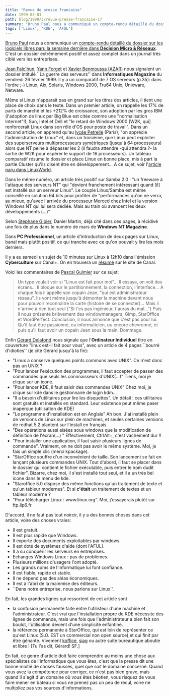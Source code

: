 ```yaml
---
title: "Revue de presse francaise"
date: 1999-03-01
path: blog/1999/3/revue-presse-francaise-17
summary: "Bruno Paul nous a communiqué un compte-rendu détaillé du dossier sur les logiciels libres paru la semaine dernière dans Décision Micro &amp; Réseaux."
tags: ['Linux', 'KDE', 'AFUL']
---
```


<P>
<A HREF="mailto:brpaul@ccr.jussieu.fr">Bruno Paul</A> nous a communiqué
un <A HREF="http://www.linux-center.org/articles/9903/bpaul.txt">compte-rendu
détaillé du dossier sur les logiciels libres paru la semaine dernière
dans <B>Décision Micro &amp; Réseaux</B></A>.
C'est un dossier extrêmement positif et assez complet dans un journal très
ciblé vers les entreprises.
</P>

<P>
<A HREF="mailto:jean.falchun@cnet.francetelecom.fr">Jean  Falc'hun</A>,
<A HREF="mailto:yann.forget@menway.com">Yann Forget</A> et
<A HREF="mailto:azar@azar.fr">Xavier Benmoussa (AZAR)</A>
nous signalent un dossier intitulé ``La guerre des serveurs''
dans <B>Informatiques Magazine</B> du vendredi 26 février 1999.
Il y a un comparatif de 7 OS serveurs (p.35): dans l'ordre ;-)
Linux, Aix, Solaris, Windows 2000, Tru64 Unix, Unixware, Netware.
</P>

<P>
Même si Linux n'apparait pas en grand sur les titres des articles, il
tient une place de choix dans le texte. Dans un premier article, on
rappelle les 17% de parts de marché et les +212% de croissance, son
adoption par les gros IBM (l'adoption de linux par Big Blue est citée
comme une "normalisation Internet"!), Sun, Intel et Dell et "le retard
de Windows 2000 [W2K, qui] renforcerait Linux dans son rôle d'OS pour
poste de travail". Dans un second article, on apprend qu'au
<A HREF="http://www.energy-computer.com/Linux/petrelle.htm">lycée
Petrelle</A> (Paris), "on apprécie l'administration de Linux" et, dans un
troisième, que Linux peut exploiter des superserveurs multiprocesseurs
symétriques (jusqu'à 64 processeurs) alors que NT peine à dépasser les 2
(il faudra attendre -qui attendra ?- la sortie de W2K pour espérer le
support de 16 processeurs). Un tableau comparatif résume le dossier et
place Linux en bonne place, mis à part la partie Cluster qu'ils disent
être en développement... A ce sujet, voir l'<A HREF="http://www.linuxworld.com/linuxworld/lw-1999-02/lw-02-clustering.html">article paru dans LinuxWorld</A>.
</P>

<P>
Dans le même numéro, un article très positif sur Samba 2.0 : "un
freeware à l'attaque des serveurs NT" qui "devient franchement
intéressant quand [il] est installé sur un serveur Linux". Le couple
Linux/Samba est même conseillé en solution 64 bits pour profiter de
"performances qu'on ne verra, au mieux, qu'avec l'arrivée du processeur
Merced chez Intel et la version Windows NT qui lui sera dédiée. Mais au
train où avancent les deux développements (...)"
</P>

<P>
Selon <A HREF="mailto:sgibier@mail.dotcom.fr">Stephane Gibier</A>,
Daniel Martin, déjà cité dans ces pages, à récidivé une fois de plus
dans le numéro de mars de <B>Windows NT Magazine</B>.
</P>

<P>
Dans <B>PC Professionnel</B>, un article d'introduction de deux pages
sur Linux, banal mais plutôt positif, ce qui tranche avec ce qu'on
pouvait y lire les mois derniers.
</P>

<P>
Il y a eu samedi un sujet de 10 minutes sur Linux à 12h10 dans
l'émission <B>Cyberculture</B> sur Canal+. On en trouvera un <A HREF="http://www.cplus.fr/html/cyberculture/1999mars/Linux/plinux.html">résumé</A>
sur le site de Canal.
</P>

<P>
Voici les commentaires de <A HREF="mailto:linux@multimania.com">Pascal
Guimier</A> sur ce sujet:
</P>

<BLOCKQUOTE>
Un type voulait voir si "Linux est fait pour moi"...
Il essaye, on voit des écrans... Il bloque sur le partitionnement, la
connection, l'interface... A chaque fois il appelle son copain Jean,
"qui est administrateur réseau".
Ils vont même jusqu'à démonter la machine devant nous pour pouvoir
reconnaitre la carte (histoire de se connecter)...
Mais il n'arrive à rien tout seul ("Si t'es pas ingénieur, t'auras du
mal...")
Puis il nous présente brièvement des windowmanagers, Gimp, StarOffice
et WordPerfect.
Conclusion, il nous annonce que c'est pas pour lui. Qu'il faut être
passionné, ou informaticien, ou encore chevronné, et puis qu'il faut
avoir un copain Jean sous la main.
Dommage.
</BLOCKQUOTE>
<P>
Enfin <A HREF="mailto:delafond@club-internet.fr">Gérard Delafond</A> nous
signale que l'<B>Ordinateur Individuel</B> titre en couverture "linux
est-il fait pour vous", avec un article de 4 pages ``bourré d'idioties''
(je cite Gérard jusqu'à la fin):
</P>

<UL>

<LI>"Linux a conservé quelques points communs avec UNIX". Ce n'est donc pas un
UNIX ?
<LI>"Pour lancer l'exécution des programmes, il faut accepter de passer des
commandes que seuls les connnaisseurs d'UNIX(...)" Tiens, moi je clique sur
un icone.
<LI>"Pour lancer KDE, il faut saisir des commandes UNIX" Chez moi, je clique
sur kde dans le gestionnaire de login kdm...
<LI>"Il a besoin d'utilitaires pour lire les disquettes". Un détail : ces
utilitaires sont gratuits et installés en standard. Leur existence peut même
paser inaperçue (utilisation de KDE)
<LI>"Le programme d'installation est en Anglais" Ah bon. J'ai installé plein de
versions de Linux sur plein de machines, et seules certaines versions de
redhat 5.2 plantent sur l'install en français
<LI>"Des opérations aussi aisées sous windows que la modification de définition
de l'écran(...) " Effectivement, CtrlAlt+, c'est vachement dur !!
<LI>"Pour installer une application, il faut saisir plusieurs lignes de
commande". Vraiment, on ne doit pas avoir le même système. Moi, je fais un
simple clic (merci kpackage).
<LI>"StarOffice souffre d'un inconvénient de taille. Son lancement se fait en
lançant plusieurs commandes UNIX. Tout d'abord, il faut se placer dans le
dossier qui contient le fichier exécutable, puis entrer le nom dudit
fichier". Bizarre, chez moi, il s'est installé tout seul, et il a un très
bel icone dans le menu de kde.
<LI>"Staroffice 5.0 dispose des même fonctions qu'un traitement de texte
et qu'un tableur modernes". Et si <B>c'était</B> un traitement de textes
et un tableur moderne ?
<LI>"Pour télécharger Linux : www.linux.org". Moi, j'essayerais plutôt sur
ftp.lip6.fr.
</UL>

<P>D'accord, il ne faut pas tout noircir, il y a des bonnes choses dans cet
article, voire des choses vraies:</P>

<UL>

<LI>Il est gratuit.
<LI>Il est plus rapide que Windows.
<LI>Il exporte des documents exploitables par windows.
<LI>Il est doté de systèmes d'aide (dont l'AFUL).
<LI>Il a su conquérir les serveurs en entreprises.
<LI>Echanges Windows Linux : pas de problèmes.
<LI>Plusieurs millions d'usagers l'ont adopté.
<LI>Les grands noms de l'informatique lui font confiance.
<LI>Il est fiable, rapide et stable.
<LI>Il ne dépend pas des aléas économiques.
<LI>Il est à l'abri de la mainmise des éditeurs.
<LI>``Dans notre entreprise, nous parions sur Linux''.
</UL>

<P>En fait, les grandes lignes qui ressortent de cet article sont</P>

<UL>

<LI>la confusion permanente faite entre l'utilisteur d'une machine et
l'administrateur. C'est vrai que l'installation propre de KDE nécessite des
lignes de commande, mais une fois que l'administrateur a bien fait son
boulot, l'utilisation devient d'une simplicité enfantine.
<LI>la référence permanente à StarOffice, qui est loin de représenter ce
qu'est Linux (S.O. EST un commercial non open source),et qui finit par
être génante. Vivement <A HREF="http://koffice.kde.org/">koffice</A>,
<A HREF="http://www.edu.stockholm.se/siag/">siag</A> ou autre suite
bureautique aboutie et libre ! [Tu l'as dit, Gérard! SF.]
</UL>

<P>En fait, ce genre d'article doit faire comprendre au moins une chose aux
spécialistes de l'informatique que vous êtes, c'est que la presse dit une
bonne moitié de choses fausses, quel que soit le domaine concerné.
Quand vous avez la compétence pour corriger, ce n'est pas bien grave, mais
quand il s'agit d'un domaine où vous êtes béotien, vous risquez de vous
faire mener en bateau si vous ne prenez pas un peu de recul, voire ne
multipliez pas vos sources d'informations.</P>



